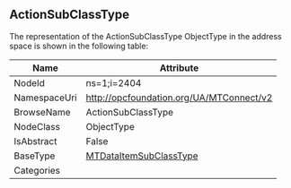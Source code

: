<!-- objecttype -->
## ActionSubClassType
  
<!-- end of text -->
The representation of the ActionSubClassType ObjectType in the address space is shown in the following table:  

|Name|Attribute|
|---|---|
|NodeId|ns=1;i=2404|
|NamespaceUri|http://opcfoundation.org/UA/MTConnect/v2|
|BrowseName|ActionSubClassType|
|NodeClass|ObjectType|
|IsAbstract|False|
|BaseType|[MTDataItemSubClassType](../../ObjectTypes/MTDataItemSubClassType/readme.md)|
|Categories||

